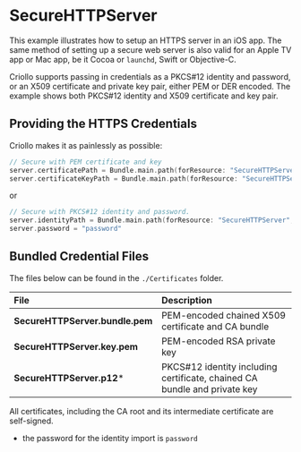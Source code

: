 # SecureHTTPServer

This example illustrates how to setup an HTTPS server in an iOS app. The same method of setting up a secure web server is also valid for an Apple TV app or Mac app, be it Cocoa or `launchd`, Swift or Objective-C.

Criollo supports passing in credentials as a PKCS#12 identity and password, or an X509 certificate and private key pair, either PEM or DER encoded. The example shows both PKCS#12 identity and X509 certificate and key pair. 

## Providing the HTTPS Credentials

Criollo makes it as painlessly as possible:

```swift
// Secure with PEM certificate and key
server.certificatePath = Bundle.main.path(forResource: "SecureHTTPServer.bundle", ofType: "pem")
server.certificateKeyPath = Bundle.main.path(forResource: "SecureHTTPServer.key", ofType: "pem")
```

or 

```swift
// Secure with PKCS#12 identity and password.
server.identityPath = Bundle.main.path(forResource: "SecureHTTPServer", ofType: "p12")
server.password = "password"
```

## Bundled Credential Files

The files below can be found in the `./Certificates` folder. 

| File | Description |
|:--|:--|
| **SecureHTTPServer.bundle.pem** | PEM-encoded chained X509 certificate and CA bundle |
| **SecureHTTPServer.key.pem** | PEM-encoded RSA private key |
| **SecureHTTPServer.p12*** | PKCS#12 identity including certificate, chained CA bundle and private key |

All certificates, including the CA root and its intermediate certificate are self-signed.

* the password for the identity import is `password`
